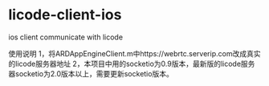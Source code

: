 # licode-client-ios
ios client communicate with licode

使用说明
1，将ARDAppEngineClient.m中https://webrtc.serverip.com改成真实的licode服务器地址
2，本项目中用的socketio为0.9版本，最新版的licode服务器socketio为2.0版本以上，需要更新socketio版本。
